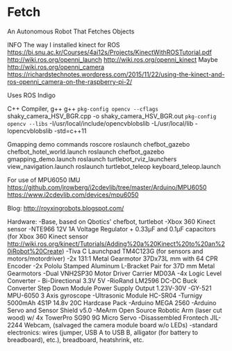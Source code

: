 # Fetch
An Autonomous Robot That Fetches Objects




INFO
The way I installed kinect for ROS
https://bi.snu.ac.kr/Courses/4ai12s/Projects/KinectWithROSTutorial.pdf
http://wiki.ros.org/openni_launch
http://wiki.ros.org/openni_kinect
Maybe http://wiki.ros.org/openni_camera
https://richardstechnotes.wordpress.com/2015/11/22/using-the-kinect-and-ros-openni_camera-on-the-raspberry-pi-2/

Uses ROS Indigo


C++ Compiler, g++
g++ `pkg-config opencv --cflags` shaky_camera_HSV_BGR.cpp -o shaky_camera_HSV_BGR.out `pkg-config opencv --libs` -I/usr/local/include/opencvblobslib -L/usr/local/lib -lopencvblobslib -std=c++11

Gmapping demo commands
roscore
roslaunch chefbot_gazebo chefbot_hotel_world.launch
roslaunch chefbot_gazebo gmapping_demo.launch
roslaunch turtlebot_rviz_launchers view_navigation.launch
roslaunch turtlebot_teleop keyboard_teleop.launch

For use of MPU6050 IMU
https://github.com/jrowberg/i2cdevlib/tree/master/Arduino/MPU6050
https://www.i2cdevlib.com/devices/mpu6050

Blog:
http://royxingrobots.blogspot.com/

Hardware:
-Base, based on Qbotics' chefbot, turtlebot
-Xbox 360 Kinect sensor
-NTE966 12V 1A Voltage Regulator + 0.33μF and 0.1μF capacitors (for Xbox 360 Kinect sensor http://wiki.ros.org/kinect/Tutorials/Adding%20a%20Kinect%20to%20an%20iRobot%20Create)
-Tiva C Launchpad TM4C123G (for sensors and motors/motordriver)
-2x 131:1 Metal Gearmotor 37Dx73L mm with 64 CPR Encoder
-2x Pololu Stamped Aluminum L-Bracket Pair for 37D mm Metal Gearmotors
-Dual VNH2SP30 Motor Driver Carrier MD03A
-4x Logic Level Converter - Bi-Directional 3.3V 5V
-RioRand LM2596 DC-DC Buck Converter Step Down Module Power Supply Output 1.23V-30V
-GY-521 MPU-6050 3 Axis gyroscope
-Ultrasonic Module HC-SR04
-Turnigy 5000mAh 4S1P 14.8v 20C Hardcase Pack
-Arduino MEGA 2560
-Arduino Servo and Sensor Shield v5.0
-MeArm Open Source Robotic Arm (laser cut wood) w/ 4x TowerPro SG90 9G Micro Servo
-Disassembled Frontech JIL- 2244 Webcam, (salvaged the camera module board w/o LEDs)
-standard electronics: wires (jumper, USB A to USB B, alligator (for battery to breadboard), etc.), breadboard, heatshrink, etc.

